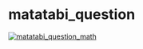 # matatabi_question

[![matatabi_question_math](https://github.com/takeruhukushima/matatabi_question/actions/workflows/main.yml/badge.svg)](https://github.com/takeruhukushima/matatabi_question/actions/workflows/main.yml)
